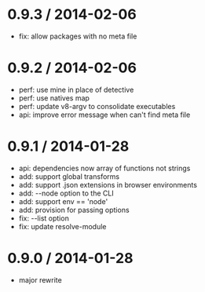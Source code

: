 
0.9.3 / 2014-02-06
==================

 * fix: allow packages with no meta file

0.9.2 / 2014-02-06
==================

 * perf: use mine in place of detective
 * perf: use natives map
 * perf: update v8-argv to consolidate executables
 * api: improve error message when can't find meta file

0.9.1 / 2014-01-28
==================

 * api: dependencies now array of functions not strings
 * add: support global transforms
 * add: support .json extensions in browser environments
 * add: --node option to the CLI
 * add: support env == 'node'
 * add: provision for passing options
 * fix: --list option
 * fix: update resolve-module


0.9.0 / 2014-01-28
==================

 * major rewrite